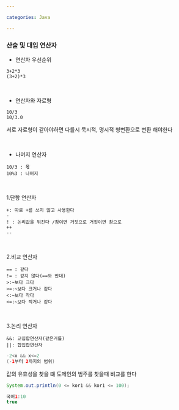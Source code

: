 ```yaml
---

categories: Java

---
```



### 산술 및 대입 연산자

- 연산자 우선순위

```
3+2*3
(3+2)*3
```

&nbsp;


- 연산자와 자료형

```
10/3
10/3.0
```
서로 자료형이 같아야하면 다를시 묵시적, 명시적 형변환으로 변환 해야한다


&nbsp;

- 나머지 연산자

```
10/3 : 몫
10%3 : 나머지
```

&nbsp;

1.단항 연산자

```
+: 따로 +를 쓰지 않고 사용한다 
-
! : 논리값을 뒤진다 /참이면 거짓으로 거짓이면 참으로 
++
-- 

```


&nbsp;


2.비교 연산자
```
== : 같다
!= : 같지 않다(==와 반대)
>:~보다 크다
>=:~보다 크거나 같다
<:~보다 작다
<=:~보다 작거나 같다

```

&nbsp;

3.논리 연산자 
```
&&: 교집합연산자(같은거를)
||: 합집합연산자 
```

```java
-2<x && x<=2
(-1부터 2까지의 범위)
```
값의 유효성을 찾을 떄 도메인의 범주를 찾을때 비교를 한다 

```java
System.out.println(0 <= kor1 && kor1 <= 100);

```

```java
국어1:10
true
```